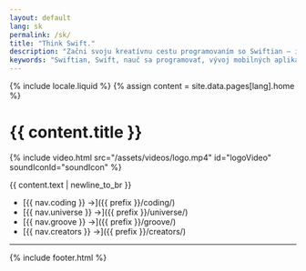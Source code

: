 ```yaml
---
layout: default
lang: sk
permalink: /sk/
title: "Think Swift."
description: "Začni svoju kreatívnu cestu programovaním so Swiftian – interaktívnou a starostlivo navrhnutou platformou na učenie sa jazyka Swift."
keywords: "Swiftian, Swift, nauč sa programovať, vývoj mobilných aplikácií, učenie Swift"
---
```


{% include locale.liquid %}
{% assign content = site.data.pages[lang].home %}

# {{ content.title }}

{% include video.html src="/assets/videos/logo.mp4" id="logoVideo" soundIconId="soundIcon" %}

{{ content.text | newline_to_br }}

- [{{ nav.coding }} →]({{ prefix }}/coding/)
- [{{ nav.universe }} →]({{ prefix }}/universe/)
- [{{ nav.groove }} →]({{ prefix }}/groove/)
- [{{ nav.creators }} →]({{ prefix }}/creators/)

---
{% include footer.html %}
